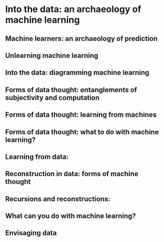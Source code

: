 # Into the data: an archaeology of machine learning

## Machine learners: an archaeology of prediction
## Unlearning machine learning
## Into the data: diagramming machine learning
## Forms of data thought: entanglements of subjectivity and computation
## Forms of data thought: learning from machines
## Forms of data thought: what to do with machine learning?
## Learning from data: 
## Reconstruction in data: forms of machine thought
## Recursions and reconstructions: 
## What can you do with machine learning?
## Envisaging data



